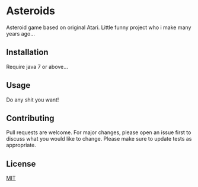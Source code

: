 # Asteroids

Asteroid game based on original Atari.
Little funny project who i make many years ago...

## Installation

Require java 7 or above...

## Usage

Do any shit you want!

## Contributing

Pull requests are welcome. For major changes, please open an issue first to discuss what you would like to change.
Please make sure to update tests as appropriate.

## License

[MIT](https://choosealicense.com/licenses/mit/)
